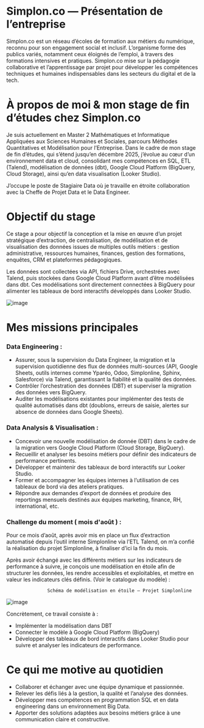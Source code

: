 # Simplon.co — Présentation de l’entreprise

Simplon.co est un réseau d’écoles de formation aux métiers du numérique, reconnu pour son engagement social et inclusif.
L’organisme forme des publics variés, notamment ceux éloignés de l’emploi, à travers des formations intensives et pratiques.
Simplon.co mise sur la pédagogie collaborative et l’apprentissage par projet pour développer les compétences techniques et humaines indispensables dans les secteurs du digital et de la tech.


# À propos de moi & mon stage de fin d’études chez Simplon.co

Je suis actuellement en Master 2 Mathématiques et Informatique Appliquées aux Sciences Humaines et Sociales, parcours Méthodes Quantitatives et Modélisation pour l’Entreprise.
Dans le cadre de mon stage de fin d’études, qui s’étend jusqu’en décembre 2025, j’évolue au cœur d’un environnement data et cloud, consolidant mes compétences en SQL, ETL (Talend), modélisation de données (dbt), Google Cloud Platform (BigQuery, Cloud Storage), ainsi qu’en data visualisation (Looker Studio).

J’occupe le poste de Stagiaire Data où je travaille en étroite collaboration avec la Cheffe de Projet Data et le Data Engineer.


# Objectif du stage

Ce stage a pour objectif la conception et la mise en œuvre d’un projet stratégique d’extraction, de centralisation, de modélisation et de visualisation des données issues de multiples outils métiers : gestion administrative, ressources humaines, finances, gestion des formations, enquêtes, CRM et plateformes pédagogiques.

Les données sont collectées via API, fichiers Drive, orchestrées avec Talend, puis stockées dans Google Cloud Platform avant d’être modélisées dans dbt.
Ces modélisations sont directement connectées à BigQuery pour alimenter les tableaux de bord interactifs développés dans Looker Studio.

![image](https://github.com/Hadad-Ahmed-Ali/Tableaux-des-bord/blob/main/Data.png)

# Mes missions principales

### Data Engineering : 

- Assurer, sous la supervision du Data Engineer, la migration et la supervision quotidienne des flux de données multi-sources (API, Google Sheets, outils internes comme Yparéo, Odoo, Simplonline, Sphinx, Salesforce) via Talend, garantissant la fiabilité et la qualité des données.
- Contrôler l’orchestration des données (DBT) et superviser la migration des données vers BigQuery.
- Auditer les modélisations existantes pour implémenter des tests de qualité automatisés dans dbt (doublons, erreurs de saisie, alertes sur absence de données dans Google Sheets).

### Data Analysis & Visualisation :

- Concevoir une nouvelle modélisation de donnée (DBT) dans le cadre de la migration vers Google Cloud Platform (Cloud Storage, BigQuery).
- Recueillir et analyser les besoins métiers pour définir des indicateurs de performance pertinents.
- Développer et maintenir des tableaux de bord interactifs sur Looker Studio.
- Former et accompagner les équipes internes à l’utilisation de ces tableaux de bord via des ateliers pratiques.
- Répondre aux demandes d’export de données et produire des reportings mensuels destinés aux équipes marketing, finance, RH, international, etc.

### Challenge du moment ( mois d'août ) :
Pour ce mois d’août, après avoir mis en place un flux d’extraction automatisé depuis l’outil interne Simplonline via l’ETL Talend, on m’a confié la réalisation du projet Simplonline, à finaliser d’ici la fin du mois.

Après avoir échangé avec les différents métiers sur les indicateurs de performance à suivre, je conçois une modélisation en étoile afin de structurer les données, les rendre accessibles et exploitables, et mettre en valeur les indicateurs clés définis. (Voir le catalogue du modèle) :

                   Schéma de modélisation en étoile – Projet Simplonline
                   
![image](https://github.com/Hadad-Ahmed-Ali/Tableaux-des-bord/blob/main/modele.png)

Concrètement, ce travail consiste à :
- Implémenter la modélisation dans DBT
- Connecter le modèle à Google Cloud Platform (BigQuery)
- Développer des tableaux de bord interactifs dans Looker Studio pour suivre et analyser les indicateurs de performance.

# Ce qui me motive au quotidien

- Collaborer et échanger avec une équipe dynamique et passionnée.
- Relever les défis liés à la gestion, la qualité et l’analyse des données.
- Développer mes compétences en programmation SQL et en data engineering dans un environnement Big Data.
- Apporter des solutions adaptées aux besoins métiers grâce à une communication claire et constructive.
